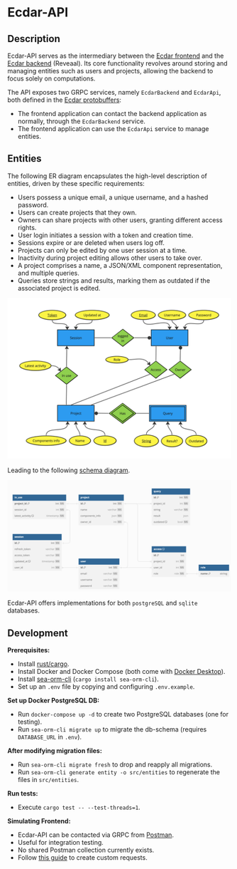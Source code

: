 # Ecdar-API

## Description
Ecdar-API serves as the intermediary between the [Ecdar frontend](https://github.com/ECDAR-AAU-SW-P5/Ecdar-GUI-Web) and the [Ecdar backend](https://github.com/ECDAR-AAU-SW-P5/Reveaal) (Reveaal). Its core functionality revolves around storing and managing entities such as users and projects, allowing the backend to focus solely on computations.

The API exposes two GRPC services, namely `EcdarBackend` and `EcdarApi`, both defined in the [Ecdar protobuffers](https://github.com/ECDAR-AAU-SW-P5/Ecdar-ProtoBuf):
- The frontend application can contact the backend application as normally, through the `EcdarBackend` service.
- The frontend application can use the `EcdarApi` service to manage entities.
## Entities

The following ER diagram encapsulates the high-level description of entities, driven by these specific requirements:

- Users possess a unique email, a unique username, and a hashed password.
- Users can create projects that they own.
- Owners can share projects with other users, granting different access rights.
- User login initiates a session with a token and creation time.
- Sessions expire or are deleted when users log off.
- Projects can only be edited by one user session at a time.
- Inactivity during project editing allows other users to take over.
- A project comprises a name, a JSON/XML component representation, and multiple queries.
- Queries store strings and results, marking them as outdated if the associated project is edited.

![ER Diagram](assets/er-diagram.png)

Leading to the following [schema diagram](https://dbdiagram.io/d/Copy-of-Copy-of-Ecdar-db-657077c556d8064ca0817d31).

![DB Diagram](assets/db-diagram.png)

Ecdar-API offers implementations for both `postgreSQL` and `sqlite` databases.

## Development

**Prerequisites:**
- Install [rust/cargo](https://www.rust-lang.org/tools/install).
- Install Docker and Docker Compose (both come with [Docker Desktop](https://www.docker.com/products/docker-desktop/)).
- Install [sea-orm-cli](https://www.sea-ql.org/SeaORM/docs/generate-entity/sea-orm-cli/) (`cargo install sea-orm-cli`).
- Set up an `.env` file by copying and configuring `.env.example`.

**Set up Docker PostgreSQL DB:**
- Run `docker-compose up -d` to create two PostgreSQL databases (one for testing).
- Run `sea-orm-cli migrate up` to migrate the db-schema (requires `DATABASE_URL` in `.env`).

**After modifying migration files:**
- Run `sea-orm-cli migrate fresh` to drop and reapply all migrations.
- Run `sea-orm-cli generate entity -o src/entities` to regenerate the files in `src/entities`.

**Run tests:**
- Execute `cargo test -- --test-threads=1`.

**Simulating Frontend:**
- Ecdar-API can be contacted via GRPC from [Postman](https://www.postman.com/).
- Useful for integration testing.
- No shared Postman collection currently exists.
- Follow [this guide](https://learning.postman.com/docs/sending-requests/grpc/grpc-request-interface/) to create custom requests.